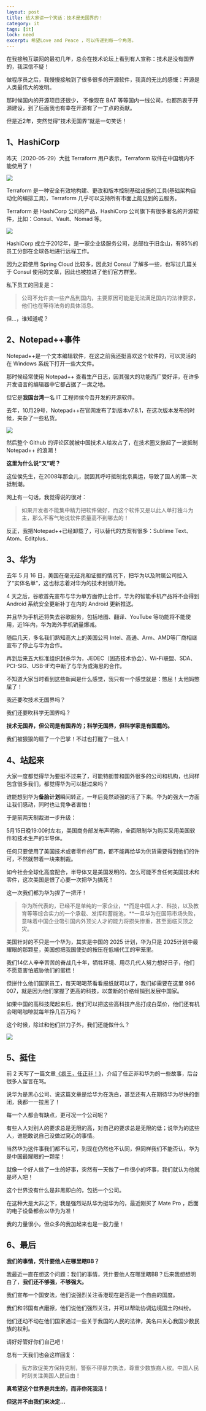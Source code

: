 ```yaml
---
layout: post
title: 给大家讲一个笑话：技术是无国界的！
category: it
tags: [it]
lock: need
excerpt: 希望Love and Peace ，可以传递到每一个角落。
---
```


在我接触互联网的最初几年，总会在技术论坛上看到有人宣称：技术是没有国界的，我深信不疑！

做程序员之后，我慢慢接触到了很多很多的开源软件，我真的无比的感慨：开源是人类最伟大的发明。

那时候国内的开源项目还很少， 不像现在 BAT 等等国内一线公司，也都热衷于开源建设，到了后面我也有幸在开源有了一丁点的贡献。

但是近2年，突然觉得“技术无国界”就是一句笑话！

## 1、HashiCorp

昨天（2020-05-29）大批 Terraform 用户表示，Terraform 软件在中国境内不能使用了！

![](http://favorites.ren/assets/images/2020/it/wuguojie01.jpg) 

Terraform 是一种安全有效地构建、更改和版本控制基础设施的工具(基础架构自动化的编排工具)，Terraform 几乎可以支持所有市面上能见到的云服务。

Terraform 是 HashiCorp 公司的产品，HashiCorp 公司旗下有很多著名的开源软件，比如：Consul、Vault、Nomad 等。

![](http://favorites.ren/assets/images/2020/it/wuguojie02.jpg) 

HashiCorp 成立于2012年，是一家企业级服务公司，总部位于旧金山，有85%的员工分部在全球各地进行远程工作。

因为之前使用 Spring Cloud 比较多，因此对 Consul 了解多一些，也写过几篇关于 Consul 使用的文章，因此也被拉进了他们官方群里。

私下员工的回复是：

>公司不允许卖一些产品到国内，主要原因可能是无法满足国内的法律要求， 他们也在等待法务的具体消息。

但...，谁知道呢？


## 2、Notepad++事件

Notepad++是一个文本编辑软件，在这之前我还挺喜欢这个软件的，可以灵活的在 Windows 系统下打开一些大文件。

那时候经常使用 Notepad++ 查看生产日志，因其强大的功能而广受好评，在许多开发语言的编辑器中它都占据了一席之地。

但它是**我国台湾**一名 IT 工程师侯今吾开发的开源软件。

去年，10月29号，Notepad++在官网发布了新版本v7.8.1，在这次版本发布的时候，夹杂了一些私货。

![](http://favorites.ren/assets/images/2020/it/wuguojie03.jpg) 

然后整个 Github 的评论区就被中国技术人给攻占了，在技术圈又掀起了一波抵制 Notepad++ 的浪潮！

**这里为什么说“又”呢？**

这位侯先生，在2008年那会儿，就因其呼吁抵制北京奥运，导致了国人的第一次抵制潮。

网上有一句话，我觉得说的很对：

>如果开发者不能集中精力把软件做好，而这个软件又是以此人单打独斗为主，那么不客气地说软件质量高不到哪去的！

反正，我把Notepad++已经卸载了，可以替代的方案有很多：Sublime Text、Atom、Editplus..


## 3、华为

去年 5 月 16 日，美国在毫无征兆和证据的情况下，把华为以及附属公司拉入了“实体名单”，这也标志着对华为的技术封锁开始。

4 天之后，谷歌首先宣布与华为单方面停止合作，华为的智能手机产品将不会得到 Android 系统安全更新补丁在内的 Android 更新推送。

并且华为手机还将失去谷歌服务，包括地图、翻译、YouTube 等功能将不能使用，近1年内，华为海外手机销量爆减。

随后几天，多名我们熟知高大上的美国公司 Intel、高通、Arm、AMD等厂商相继宣布了停止与华为合作。

再到后来五大标准组织封杀华为，JEDEC（固态技术协会）、Wi-Fi联盟、SDA、PCI-SIG、USB-IF均中断了与华为或海思的合作。

不知道大家当时看到这些新闻是什么感觉，我只有一个感觉就是：憋屈！太他妈憋屈了！

我还要吹技术无国界吗？

我们还要吹科学无国界吗？

**技术无国界，但公司是有国界的；科学无国界，但科学家是有国籍的。**

我们被狠狠的扇了一个巴掌！不过也打醒了一批人！

## 4、站起来

大家一度都觉得华为要挺不过来了，可能特朗普和国外很多的公司和机构，也同样包含很多我们，都觉得华为可以挺过来吗？

谁能想到华为**备胎计划**瞬间转正，一年后竟然顽强的活了下来。华为的强大一方面让我们感动，同时也让竞争者害怕！

于是前两天制裁进一步升级：

5月15日晚19:00时左右，美国商务部发布声明称，全面限制华为购买采用美国软件和技术生产的半导体。

任何只要使用了美国技术或者零件的厂商，都不能再给华为供货需要得到他们的许可，不然就带着一块来制裁。

如今社会全球化高度配合，半导体又是美国发明的，怎么可能不含任何美国技术和零件，这次美国是恨了心要一次把华为搞死！

这一次我们都为华为捏了一把汗！

>华为所代表的，已经不是单纯的一家企业，**而是中国人才、科技，以及教育等等综合实力的一个承载、发挥和蓄能池，**一旦华为在国际市场失败，意味着中国企业吸引国内外顶尖人才的能力将损失惨重，甚至面临灭顶之灾。

美国针对的不只是一个华为，其实是中国的 2025 计划，华为只是 2025计划中最耀眼的那颗星，美国想把我国使劲的按压在低端代工的牢笼里。

我们14亿人辛辛苦苦的奋战几十年，牺牲环境、用尽几代人努力想好日子，他们不愿意害怕威胁他们的蛋糕！

但拼什么他们国家员工，每天喝喝茶看看报纸就可以了，我们却需要在这里 996 007，就是因为他们掌握了更高的科技，以垄断的价格倾销到发展中国家。

如果中国的高科技爬起来后，我们可以把这些高科技产品打成白菜价，他们还有机会喝喝咖啡就每年挣几百万吗？

这个时候，除过和他们拼刀子外，我们还能做什么？

![](http://favorites.ren/assets/images/2020/it/wuguojie04.jpg) 

## 5、挺住

前 2 天写了一篇文章[《疯王，任正非！》](http://www.ityouknow.com/it/2020/05/25/fengwang.html)，介绍了任正非和华为的一些故事，后台很多人留言在骂。

说华为是黑心公司、说这篇文章是给华为在洗白，甚至还有人在期待华为尽快的倒闭，我都一一拉黑了！

每一个人都会有缺点，更可况一个公司呢？

有些人人对别人的要求总是无限的高，对自己的要求总是无限的低；说华为的这些人，谁能敢说自己没做过窝心的事情。

当然华为这件事我们都不认可，到现在仍然也不认同，但同样我们不能否认，华为是中国最耀眼的一颗星！

就像一个好人做了一生的好事，突然有一天做了一件很小的坏事，我们就认为他就是坏人吧！

这个世界没有什么是非黑即白的，包括一个公司。

在这种大是大非之下，我是强烈站队华为挺华为的，最近刚买了 Mate Pro ，后面的电子设备都会以华为为准！

我的力量很小，但众多的我加起来也是一股力量！

## 6、最后

**我们的事情，凭什要他人在哪里瞎BB？**

我最近一直在想这个问题：我们的事情，凭什要他人在哪里瞎BB？后来我想想明白了，**我们还不够强，不够强大。**

我们宣布一个国安法，他们说强烈关注香港现在是否是一个自由的国度。

我们和邻国有点磨擦，他们说他们强烈关注，并可以帮助协调边境国土的纠纷。

他们还动不动在他们国家通过一些关于我国的人民的法律，美名曰关心我国少数民族的权利。

请好好管好你们自己吧！

总有一天我们也会这样回复：

>我方敦促美方保持克制，警察不得暴力执法，尊重少数族裔人权。中国人民时刻关注美国人民自由！

**真希望这个世界是共生的，而非你死我活！**

**但这并不由我们来决定...**

